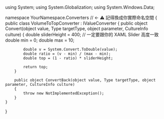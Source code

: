 
using System;
using System.Globalization;
using System.Windows.Data;

namespace YourNamespace.Converters // ← ⚠️ 記得換成你實際命名空間
{
    public class VolumeToTopConverter : IValueConverter
    {
        public object Convert(object value, Type targetType, object parameter, CultureInfo culture)
        {
            double sliderHeight = 400; // 一定要跟你的 XAML Slider 高度一致
            double min = 0;
            double max = 10;

            double v = System.Convert.ToDouble(value);
            double ratio = (v - min) / (max - min);
            double top = (1 - ratio) * sliderHeight;

            return top;
        }

        public object ConvertBack(object value, Type targetType, object parameter, CultureInfo culture)
        {
            throw new NotImplementedException();
        }
    }
}